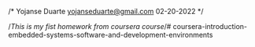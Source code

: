 /* 	Yojanse Duarte 
	yojanseduarte@gmail.com
	02-20-2022 
*/


/*This is my fist homework from coursera course*/#   c o u r s e r a - i n t r o d u c t i o n - e m b e d d e d - s y s t e m s - s o f t w a r e - a n d - d e v e l o p m e n t - e n v i r o n m e n t s  
 